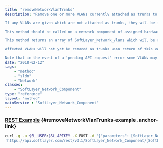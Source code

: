 ```yaml
---
title: "removeNetworkVlanTrunks"
description: "Remove one or more VLANs currently attached as trunks to this network component. 

If any VLANs are given which are not attached as trunks, they will be ignored. 

This method should be called on a network component of assigned hardware. A current list of VLAN trunks for a network component on a customer server can be found at 'uplinkComponent->networkVlanTrunks'. 

This method returns an array of SoftLayer_Network_Vlans which will be removed as trunks. Any requested VLANs which were not trunked will be ignored and will not be returned. 

Affected VLANs will not yet be removed as trunks upon return of this call, but deactivation and removal will have been scheduled and should be considered imminent. The trunking records associated with the affected VLANs will maintain an 'isUpdating' value of '1' so long as this is the case. 

Note that in the event of a 'pending API request' error some VLANs may still have been affected and scheduled for deactivation. "
date: "2018-02-12"
tags:
    - "method"
    - "sldn"
    - "Network"
classes:
    - "SoftLayer_Network_Component"
type: "reference"
layout: "method"
mainService : "SoftLayer_Network_Component"
---
```


### [REST Example](#removeNetworkVlanTrunks-example) <a href="/article/rest/"><i class="fas fa-question"></i></a> {#removeNetworkVlanTrunks-example .anchor-link} 
```bash
curl -g -u $SL_USER:$SL_APIKEY -X POST -d '{"parameters": [SoftLayer_Network_Vlan]}' \
'https://api.softlayer.com/rest/v3.1/SoftLayer_Network_Component/{SoftLayer_Network_ComponentID}/removeNetworkVlanTrunks'
```
